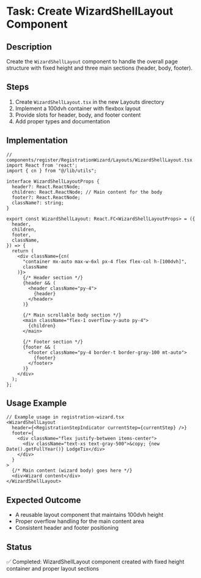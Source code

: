 # Task: Create WizardShellLayout Component

## Description
Create the `WizardShellLayout` component to handle the overall page structure with fixed height and three main sections (header, body, footer).

## Steps
1. Create `WizardShellLayout.tsx` in the new Layouts directory
2. Implement a 100dvh container with flexbox layout
3. Provide slots for header, body, and footer content
4. Add proper types and documentation

## Implementation

```tsx
// components/register/RegistrationWizard/Layouts/WizardShellLayout.tsx
import React from 'react';
import { cn } from "@/lib/utils";

interface WizardShellLayoutProps {
  header?: React.ReactNode;
  children: React.ReactNode; // Main content for the body
  footer?: React.ReactNode;
  className?: string;
}

export const WizardShellLayout: React.FC<WizardShellLayoutProps> = ({
  header,
  children,
  footer,
  className,
}) => {
  return (
    <div className={cn(
      "container mx-auto max-w-6xl px-4 flex flex-col h-[100dvh]",
      className
    )}>
      {/* Header section */}
      {header && (
        <header className="py-4">
          {header}
        </header>
      )}

      {/* Main scrollable body section */}
      <main className="flex-1 overflow-y-auto py-4">
        {children}
      </main>
      
      {/* Footer section */}
      {footer && (
        <footer className="py-4 border-t border-gray-100 mt-auto">
          {footer}
        </footer>
      )}
    </div>
  );
};
```

## Usage Example

```tsx
// Example usage in registration-wizard.tsx
<WizardShellLayout
  header={<RegistrationStepIndicator currentStep={currentStep} />}
  footer={
    <div className="flex justify-between items-center">
      <div className="text-xs text-gray-500">&copy; {new Date().getFullYear()} LodgeTix</div>
    </div>
  }
>
  {/* Main content (wizard body) goes here */}
  <div>Wizard content</div>
</WizardShellLayout>
```

## Expected Outcome
- A reusable layout component that maintains 100dvh height
- Proper overflow handling for the main content area
- Consistent header and footer positioning 

## Status
✅ Completed: WizardShellLayout component created with fixed height container and proper layout sections 